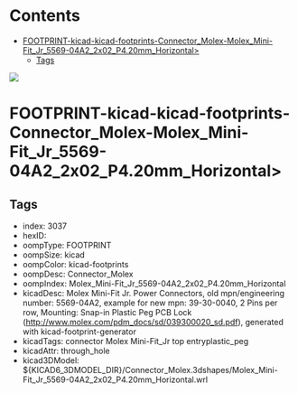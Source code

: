 



Contents
========

* [FOOTPRINT-kicad-kicad-footprints-Connector_Molex-Molex_Mini-Fit_Jr_5569-04A2_2x02_P4.20mm_Horizontal>](#footprint-kicad-kicad-footprints-connector_molex-molex_mini-fit_jr_5569-04a2_2x02_p420mm_horizontal)
	* [Tags](#tags)
  
![][im]
# FOOTPRINT-kicad-kicad-footprints-Connector_Molex-Molex_Mini-Fit_Jr_5569-04A2_2x02_P4.20mm_Horizontal>

## Tags

- index: 3037
- hexID: 
- oompType: FOOTPRINT
- oompSize: kicad
- oompColor: kicad-footprints
- oompDesc: Connector_Molex
- oompIndex: Molex_Mini-Fit_Jr_5569-04A2_2x02_P4.20mm_Horizontal
- kicadDesc: Molex Mini-Fit Jr. Power Connectors, old mpn/engineering number: 5569-04A2, example for new mpn: 39-30-0040, 2 Pins per row, Mounting: Snap-in Plastic Peg PCB Lock (http://www.molex.com/pdm_docs/sd/039300020_sd.pdf), generated with kicad-footprint-generator
- kicadTags: connector Molex Mini-Fit_Jr top entryplastic_peg
- kicadAttr: through_hole
- kicad3DModel: ${KICAD6_3DMODEL_DIR}/Connector_Molex.3dshapes/Molex_Mini-Fit_Jr_5569-04A2_2x02_P4.20mm_Horizontal.wrl



[im]: image.png

